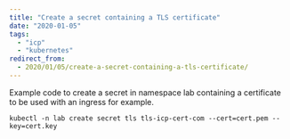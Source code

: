 ```yaml
---
title: "Create a secret containing a TLS certificate"
date: "2020-01-05"
tags: 
  - "icp"
  - "kubernetes"
redirect_from:
  - 2020/01/05/create-a-secret-containing-a-tls-certificate/
---
```


Example code to create a secret in namespace lab containing a certificate to be used with an ingress for example.

`kubectl -n lab create secret tls tls-icp-cert-com --cert=cert.pem --key=cert.key`
